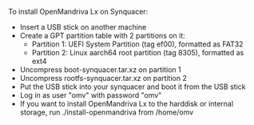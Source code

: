 To install OpenMandriva Lx on Synquacer:

* Insert a USB stick on another machine
* Create a GPT partition table with 2 partitions on it:
  * Partition 1: UEFI System Partition (tag ef00), formatted as FAT32
  * Partition 2: Linux aarch64 root partition (tag 8305), formatted as ext4
* Uncompress boot-synquacer.tar.xz on partition 1
* Uncompress rootfs-synquacer.tar.xz on partition 2
* Put the USB stick into your synquacer and boot it from the USB stick
* Log in as user "omv" with password "omv"
* If you want to install OpenMandriva Lx to the harddisk or internal storage,
  run ./install-openmandriva from /home/omv
